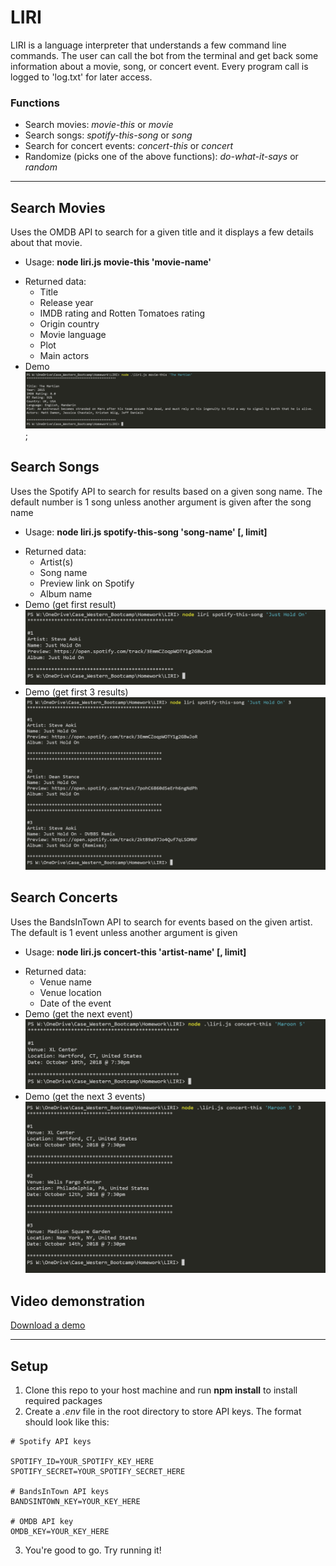# LIRI
LIRI is a language interpreter that understands a few command line commands.  The user can call the bot from the terminal and get back some information about a movie, song, or concert event.  Every program call is logged to 'log.txt' for later access.

### Functions
- Search movies: *movie-this* or *movie* 
- Search songs: *spotify-this-song* or *song*
- Search for concert events: *concert-this* or *concert*
- Randomize (picks one of the above functions): *do-what-it-says* or *random*

---
## Search Movies
Uses the OMDB API to search for a given title and it displays a few details about that movie.
- Usage: **node liri.js movie-this 'movie-name'**
<!-- - Example: **node liri.js movie-this 'The Martian'** -->
- Returned data: 
    - Title
    - Release year
    - IMDB rating and Rotten Tomatoes rating
    - Origin country
    - Movie language
    - Plot
    - Main actors
- Demo
![Get movie](/assets/images/movie-this.png);


## Search Songs
Uses the Spotify API to search for results based on a given song name.  The default number is 1 song unless another argument is given after the song name
- Usage: **node liri.js spotify-this-song 'song-name' [, limit]**
<!-- - Example: **node liri.js spotify-this-song 'Just Hold On'**    // returns first result -->
<!-- - Example: **node liri.js spotify-this-song 'Just Hold On' 3**  // returns first 3 results -->
-  Returned data:
    - Artist(s)
    - Song name
    - Preview link on Spotify
    - Album name
- Demo (get first result)
![Search for a song](/assets/images/spotify-1.PNG)
- Demo (get first 3 results)
![Search for a song](/assets/images/spotify-2.PNG)


## Search Concerts
Uses the BandsInTown API to search for events based on the given artist.  The default is 1 event unless another argument is given
- Usage: **node liri.js concert-this 'artist-name' [, limit]**
<!-- - Example: **node liri.js concert-this 'Maroon 5'**             // returns first result -->
<!-- - Example: **node liri.js concert-this 'Maroon 5' 2**             // returns first 2 results -->
- Returned data: 
    - Venue name
    - Venue location
    - Date of the event
- Demo (get the next event)
![Search for an event](./assets/images/concert-this-1.png)
- Demo (get the next 3 events)
![Search for an event](./assets/images/concert-this-2.png)


## Video demonstration
[Download a demo](./assets/videos/demo.webm)



---
## Setup
1. Clone this repo to your host machine and run **npm install** to install required packages
2. Create a *.env* file in the root directory to store API keys.  The format should look like this:
```
# Spotify API keys

SPOTIFY_ID=YOUR_SPOTIFY_KEY_HERE
SPOTIFY_SECRET=YOUR_SPOTIFY_SECRET_HERE

# BandsInTown API keys
BANDSINTOWN_KEY=YOUR_KEY_HERE

# OMDB API key
OMDB_KEY=YOUR_KEY_HERE

```
3. You're good to go.  Try running it!